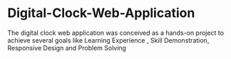 # Digital-Clock-Web-Application
The digital clock web application was conceived as a hands-on project to achieve several goals like Learning Experience ,
Skill Demonstration, Responsive Design and Problem Solving
